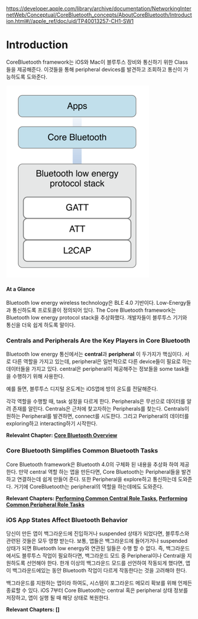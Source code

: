 https://developer.apple.com/library/archive/documentation/NetworkingInternetWeb/Conceptual/CoreBluetooth_concepts/AboutCoreBluetooth/Introduction.html#//apple_ref/doc/uid/TP40013257-CH1-SW1

# Introduction

CoreBluetooth framework는 iOS와 Mac이 블루투스 장비와 통신하기 위한 Class들을 제공해준다. 이것들을 통해 peripheral devices를 발견하고 조회하고 통신이 가능하도록 도와준다. 

<img src="./img/introduction.png"/>

#### At a Glance

Bluetooth low energy wireless technology은 BLE 4.0 기반이다. Low-Energy들과 통신하도록 프로토콜이 정의되어 있다. The Core Bluetooth framework는 Bluetooth low energy protocol stack을 추상화했다. 개발자들이 블루투스 기기와 통신을 더욱 쉽게 하도록 말이다.

### Centrals and Peripherals Are the Key Players in Core Bluetooth

Bluetooth low energy 통신에서는 **central**과 **peripheral** 이 두가지가 핵심이다. 서로 다른 역할을 가지고 있는데, peripheral은 일반적으로 다른 device들이 필요로 하는 데이터들을 가지고 있다. central은 peripheral이 제공해주는 정보들을 some task들을 수행하기 위해 사용한다.  

예를 들면, 블루투스 디지털 온도계는 iOS앱에 방의 온도를 전달해준다. 

각각 역할을 수행할 때, task 설정을 다르게 한다. Peripherals은 무선으로 데이터를 알려 존재를 알린다. Centrals은 근처에 찾고자하는 Peripherals를 찾는다. Centrals이 원하는 Peripheral를 발견하면, connect를 시도한다. 그리고 Peripheral의 데이터를 exploring하고 interacting하기 시작한다. 

**Relevalnt Chapter: [Core Bluetooth Overview](<https://github.com/wjdgo813/About_CoreBluetooth/blob/master/CoreBluetooth_Overview.md>)**

### Core Bluetooth Simplifies Common Bluetooth Tasks

Core Bluetooth framework은 Bluetooth 4.0의 구체화 된 내용을 추상화 하여 제공한다. 만약 central 역할 하는 앱을 만든다면, Core Bluetooth는 Peripheral들을 발견하고 연결하는데 쉽게 만들어 준다. 또한 Peripheral을 explore하고 통신하는데 도와준다. 거기에 CoreBluetooth는 peripheral의 역할을 하는데에도 도와준다.

**Relevant Chapters: [Performing Common Central Role Tasks](<https://github.com/wjdgo813/About_CoreBluetooth/blob/master/Performing_Common_Central_Role_Tasks.md>), [Performing Common Peripheral Role Tasks](<https://github.com/wjdgo813/About_CoreBluetooth/blob/master/Performing%20Common_Peripheral_Role_Tasks.md>)**

### iOS App States Affect Bluetooth Behavior

당신이 만든 앱이 백그라운드에 진입하거나 suspended 상태가 되었다면, 블루투스와 관련된 것들은 모두 영향 받는다. 보통, 앱들은 백그라운드에 들어가거나 suspended 상태가 되면 Bluetooth low energy와 연관된 일들은 수행 할 수 없다. 즉, 백그라운드에서도 블루투스 작업이 필요하다면, 백그라운드 모드 중 Peripheral이나 Central을 지원하도록 선언해야 한다. 한개 이상의 백그라운드 모드를 선언하여 작동되게 했다면, 앱이 백그라운드에있는 동안 Bluetooth 작업이 다르게 작동한다는 것을 고려해야 한다. 

백그라운드를 지원하는 앱이라 하여도, 시스템이 포그라운드 메모리 확보를 위해 언제든 종료할 수 있다. iOS 7부터 Core Bluetooth는 central 혹은 peripheral 상태 정보를 저장하고, 앱이 실행 될 때 해당 상태로 복원한다. 

**Relevant Chapters: []**







